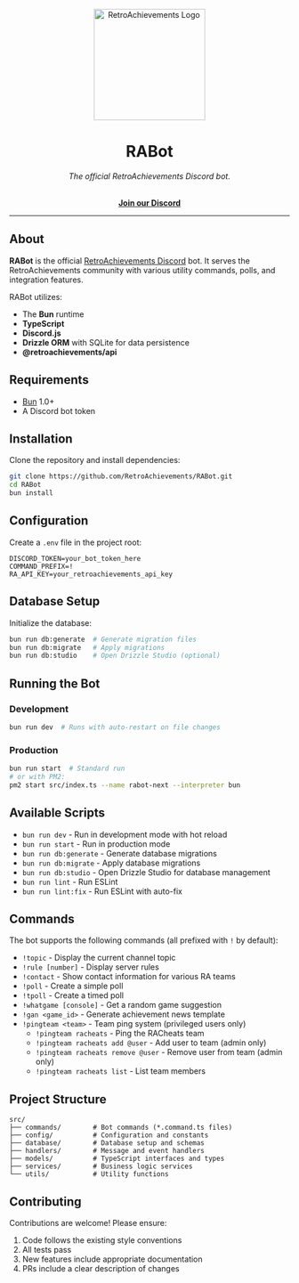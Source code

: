 <p align="center" dir="auto"><a href="https://retroachievements.org" rel="nofollow"><img src="https://raw.githubusercontent.com/RetroAchievements/RAWeb/master/public/assets/images/ra-icon.webp" width="200" alt="RetroAchievements Logo" style="max-width: 100%;"></a></p>

<h1 align="center">RABot</h1>

<p align="center">
  <i>The official RetroAchievements Discord bot.</i>
  <br /><br />
</p>

<p align="center">
  <a href="https://discord.gg/dq2E4hE"><strong>Join our Discord</strong></a>
  <br />
</p>

<hr />

## About

**RABot** is the official [RetroAchievements Discord](https://discord.gg/dq2E4hE) bot. It serves the RetroAchievements community with various utility commands, polls, and integration features.

RABot utilizes:

- The **Bun** runtime
- **TypeScript**
- **Discord.js**
- **Drizzle ORM** with SQLite for data persistence
- **@retroachievements/api**

## Requirements

- [Bun](https://bun.sh) 1.0+
- A Discord bot token

## Installation

Clone the repository and install dependencies:

```bash
git clone https://github.com/RetroAchievements/RABot.git
cd RABot
bun install
```

## Configuration

Create a `.env` file in the project root:

```env
DISCORD_TOKEN=your_bot_token_here
COMMAND_PREFIX=!
RA_API_KEY=your_retroachievements_api_key
```

## Database Setup

Initialize the database:

```bash
bun run db:generate  # Generate migration files
bun run db:migrate   # Apply migrations
bun run db:studio    # Open Drizzle Studio (optional)
```

## Running the Bot

### Development

```bash
bun run dev  # Runs with auto-restart on file changes
```

### Production

```bash
bun run start  # Standard run
# or with PM2:
pm2 start src/index.ts --name rabot-next --interpreter bun
```

## Available Scripts

- `bun run dev` - Run in development mode with hot reload
- `bun run start` - Run in production mode
- `bun run db:generate` - Generate database migrations
- `bun run db:migrate` - Apply database migrations
- `bun run db:studio` - Open Drizzle Studio for database management
- `bun run lint` - Run ESLint
- `bun run lint:fix` - Run ESLint with auto-fix

## Commands

The bot supports the following commands (all prefixed with `!` by default):

- `!topic` - Display the current channel topic
- `!rule [number]` - Display server rules
- `!contact` - Show contact information for various RA teams
- `!poll` - Create a simple poll
- `!tpoll` - Create a timed poll
- `!whatgame [console]` - Get a random game suggestion
- `!gan <game_id>` - Generate achievement news template
- `!pingteam <team>` - Team ping system (privileged users only)
  - `!pingteam racheats` - Ping the RACheats team
  - `!pingteam racheats add @user` - Add user to team (admin only)
  - `!pingteam racheats remove @user` - Remove user from team (admin only)
  - `!pingteam racheats list` - List team members

## Project Structure

```
src/
├── commands/        # Bot commands (*.command.ts files)
├── config/          # Configuration and constants
├── database/        # Database setup and schemas
├── handlers/        # Message and event handlers
├── models/          # TypeScript interfaces and types
├── services/        # Business logic services
└── utils/           # Utility functions
```

## Contributing

Contributions are welcome! Please ensure:

1. Code follows the existing style conventions
2. All tests pass
3. New features include appropriate documentation
4. PRs include a clear description of changes
